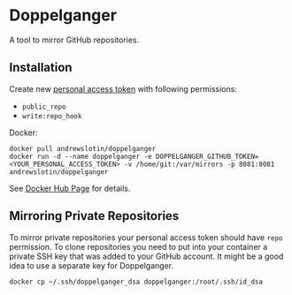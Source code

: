Doppelganger
============

A tool to mirror GitHub repositories.

Installation
------------

Create new [personal access token](http://github.com/settings/tokens) with following permissions:

* `public_repo`
* `write:repo_hook`

Docker:

```git
docker pull andrewslotin/doppelganger
docker run -d --name doppelganger -e DOPPELGANGER_GITHUB_TOKEN=<YOUR_PERSONAL_ACCESS_TOKEN> -v /home/git:/var/mirrors -p 8081:8081 andrewslotin/doppelganger
```

See [Docker Hub Page](https://hub.docker.com/r/andrewslotin/doppelganger/) for details.

Mirroring Private Repositories
------------------------------

To mirror private repositories your personal access token should have `repo` permission. To clone repositories you need to put into your 
container a private SSH key that was added to your GitHub account. It might be a good idea to use a separate key for Doppelganger.

```bash
docker cp ~/.ssh/doppelganger_dsa doppelganger:/root/.ssh/id_dsa
```